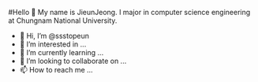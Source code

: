 #Hello 👋
My name is JieunJeong. I major in computer science engineering at Chungnam National University.

- 👋 Hi, I’m @ssstopeun
- 👀 I’m interested in ...
- 🌱 I’m currently learning ...
- 💞️ I’m looking to collaborate on ...
- 📫 How to reach me ...

<!---
ssstopeun/ssstopeun is a ✨ special ✨ repository because its `README.md` (this file) appears on your GitHub profile.
You can click the Preview link to take a look at your changes.
--->
